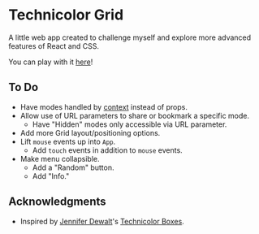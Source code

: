 # Technicolor Grid

A little web app created to challenge myself and explore more advanced features of React and CSS.

You can play with it [here](https://tobiasfunction.github.io/color-grid/)!

## To Do

- Have modes handled by [context](https://reactjs.org/docs/context.html) instead of props.
- Allow use of URL parameters to share or bookmark a specific mode.
    - Have "Hidden" modes only accessible via URL parameter.
- Add more Grid layout/positioning options.
- Lift `mouse` events up into `App`.
    - Add `touch` events in addition to `mouse` events.
- Make menu collapsible.
    - Add a "Random" button.
    - Add "Info."

## Acknowledgments

- Inspired by [Jennifer Dewalt](https://github.com/jendewalt)'s [Technicolor Boxes](https://jenniferdewalt.com/technicolor_boxes.html).